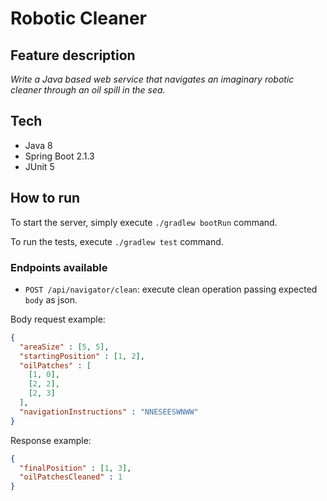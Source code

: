 # Robotic Cleaner 

## Feature description
_Write a Java based web service that navigates an imaginary robotic cleaner through an oil spill in the sea._

## Tech
- Java 8
- Spring Boot 2.1.3
- JUnit 5

## How to run
To start the server, simply execute `./gradlew bootRun` command.

To run the tests, execute `./gradlew test` command.

### Endpoints available

- `POST /api/navigator/clean`: execute clean operation passing expected `body` as json.

Body request example:

```json
{
  "areaSize" : [5, 5],
  "startingPosition" : [1, 2],
  "oilPatches" : [
    [1, 0],
    [2, 2],
    [2, 3]
  ],
  "navigationInstructions" : "NNESEESWNWW"
}
```

Response example:
```json
{
  "finalPosition" : [1, 3],
  "oilPatchesCleaned" : 1
}
```